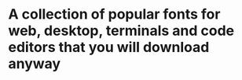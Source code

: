 # A collection of popular fonts for web, desktop, terminals and code editors that you will download anyway
